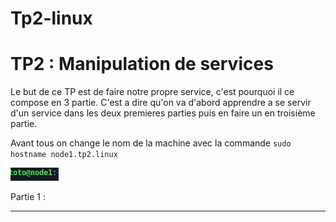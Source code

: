 # Tp2-linux

# TP2 : Manipulation de services

Le but de ce TP est de faire notre propre service, c'est pourquoi il ce compose en 3 partie. C'est a dire qu'on va d'abord apprendre a se servir d'un service dans les deux premieres parties puis en faire un en troisième partie.

Avant tous on change le nom de la machine avec la commande ```sudo hostname node1.tp2.linux```

<img src="node.PNG" alt="jndjqs"/>

Partie 1 :

---